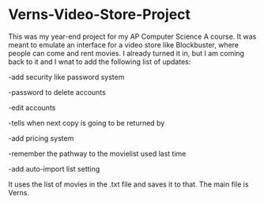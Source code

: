 # Verns-Video-Store-Project

This was my year-end project for my AP Computer Science A course. It was meant to emulate an interface for a video store like Blockbuster, where people can come and rent movies. I already turned it in, but I am coming back to it and I wnat to add the following list of updates:

-add security like password system

-password to delete accounts

-edit accounts

-tells when next copy is going to be returned by

-add pricing system

-remember the pathway to the movielist used last time

-add auto-import list setting

It uses the list of movies in the .txt file and saves it to that. The main file is Verns.
